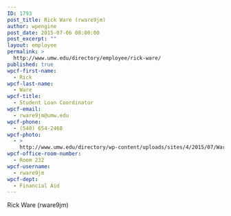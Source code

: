 ```yaml
---
ID: 1793
post_title: Rick Ware (rware9jm)
author: wpengine
post_date: 2015-07-06 08:00:00
post_excerpt: ""
layout: employee
permalink: >
  http://www.umw.edu/directory/employee/rick-ware/
published: true
wpcf-first-name:
  - Rick
wpcf-last-name:
  - Ware
wpcf-title:
  - Student Loan Coordinator
wpcf-email:
  - rware9jm@umw.edu
wpcf-phone:
  - (540) 654-2468
wpcf-photo:
  - >
    http://www.umw.edu/directory/wp-content/uploads/sites/4/2015/07/Ware_Rick_313.jpg
wpcf-office-room-number:
  - Room 232
wpcf-username:
  - rware9jm
wpcf-dept:
  - Financial Aid
---
```

Rick Ware (rware9jm)